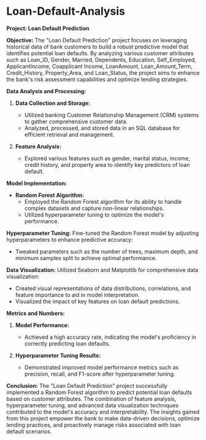 # Loan-Default-Analysis

**Project: Loan Default Prediction**

**Objective:**
The "Loan Default Prediction" project focuses on leveraging historical data of bank customers to build a robust predictive model that identifies potential loan defaults. By analyzing various customer attributes such as Loan_ID, Gender, Married, Dependents, Education, Self_Employed, ApplicantIncome, Coapplicant Income, LoanAmount, Loan_Amount_Term, Credit_History, Property_Area, and Loan_Status, the project aims to enhance the bank's risk assessment capabilities and optimize lending strategies.

**Data Analysis and Processing:**
1. **Data Collection and Storage:**
   - Utilized banking Customer Relationship Management (CRM) systems to gather comprehensive customer data.
   - Analyzed, processed, and stored data in an SQL database for efficient retrieval and management.

2. **Feature Analysis:**
   - Explored various features such as gender, marital status, income, credit history, and property area to identify key predictors of loan default.

**Model Implementation:**
- **Random Forest Algorithm:**
  - Employed the Random Forest algorithm for its ability to handle complex datasets and capture non-linear relationships.
  - Utilized hyperparameter tuning to optimize the model's performance.

**Hyperparameter Tuning:**
Fine-tuned the Random Forest model by adjusting hyperparameters to enhance predictive accuracy:
- Tweaked parameters such as the number of trees, maximum depth, and minimum samples split to achieve optimal performance.

**Data Visualization:**
Utilized Seaborn and Matplotlib for comprehensive data visualization:
- Created visual representations of data distributions, correlations, and feature importance to aid in model interpretation.
- Visualized the impact of key features on loan default predictions.

**Metrics and Numbers:**
1. **Model Performance:**
   - Achieved a high accuracy rate, indicating the model's proficiency in correctly predicting loan defaults.

2. **Hyperparameter Tuning Results:**
   - Demonstrated improved model performance metrics such as precision, recall, and F1-score after hyperparameter tuning.

**Conclusion:**
The "Loan Default Prediction" project successfully implemented a Random Forest algorithm to predict potential loan defaults based on customer attributes. The combination of feature analysis, hyperparameter tuning, and advanced data visualization techniques contributed to the model's accuracy and interpretability. The insights gained from this project empower the bank to make data-driven decisions, optimize lending practices, and proactively manage risks associated with loan default scenarios.

